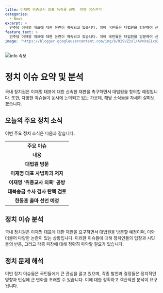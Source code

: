 ```yaml
---
title: 이재명 위증교사 의혹 녹취록 공방  여야 이슈분석
categories:
  - News
excerpt: >
  민주당 이재명 대표에 대한 논란이 계속되고 있습니다. 이에 국민들은 대법원을 방문하여 신속한 재판을 촉구할 예정입니다. 이와 관련해 정치권에서는 여러 이야기가 나오고 있습니다. 이재명 대표의 위증교사 의혹과 관련하여 여야가 녹취록을 공방하고, 이재명 대표는 애완견 발언에 대해 사과하였습니다. 또한 한동훈 의원이 곧 출마 선언을 할 예정이며, 정치권 내부의 의견 또한 활발히 나눠지고 있습니다.
feature_text: >
  민주당 이재명 대표에 대한 논란이 계속되고 있습니다. 이에 국민들은 대법원을 방문하여 신속한 재판을 촉구할 예정입니다. 이와 관련해 정치권에서는 여러 이야기가 나오고 있습니다. 이재명 대표의 위증교사 의혹과 관련하여 여야가 녹취록을 공방하고, 이재명 대표는 애완견 발언에 대해 사과하였습니다. 또한 한동훈 의원이 곧 출마 선언을 할 예정이며, 정치권 내부의 의견 또한 활발히 나눠지고 있습니다.
image: 'https://blogger.googleusercontent.com/img/b/R29vZ2xl/AVvXsEixyZcFfHzMRdzZMjFBmAUKJYCLCGyLL1o632UiGVXcaFdKo_bkvkuCioo0uUKlGfBVcT3P84aROyZIXSBEx3Aw5nCQ3pTgDom1WDC4m8eifvWiAmWEEVb4x6G_l8C0QH225ldMjyaFvpxGEBGNO37VmDTDMHGhJPq73UglMfDca1-0aw/s1600/blogspot.png'
---
```


<p><img src="https://blogger.googleusercontent.com/img/b/R29vZ2xl/AVvXsEixyZcFfHzMRdzZMjFBmAUKJYCLCGyLL1o632UiGVXcaFdKo_bkvkuCioo0uUKlGfBVcT3P84aROyZIXSBEx3Aw5nCQ3pTgDom1WDC4m8eifvWiAmWEEVb4x6G_l8C0QH225ldMjyaFvpxGEBGNO37VmDTDMHGhJPq73UglMfDca1-0aw/s1600/blogspot.png" alt="info 속보" /></p>

<h1>정치 이슈 요약 및 분석</h1>

<p data-ke-size="size16">국내 정치권은 이재명 대표에 대한 신속한 재판을 촉구하면서 대법원을 항의할 예정입니다. 또한, 다양한 이슈들이 동시에 논의되고 있는 가운데, 해당 소식들을 자세히 살펴보겠습니다.</p>

<h2>오늘의 주요 정치 소식</h2>

<p data-ke-size="size16">이번 주요 정치 소식은 다음과 같습니다.</p>

<table>
  <tbody>
    <tr>
      <td style="text-align: center; height: 17px;"><b>주요 이슈</b></td>
    </tr>
    <tr>
      <td style="text-align: center; height: 17px;"><b>내용</b></td>
    </tr>
    <tr>
      <td style="text-align: center; height: 17px;"><b>대법원 방문</b></td>
    </tr>
    <tr>
      <td style="text-align: center; height: 17px;"><b>이재명 대표 사법파괴 저지</b></td>
    </tr>
    <tr>
      <td style="text-align: center; height: 17px;"><b>이재명 '위증교사 의혹' 공방</b></td>
    </tr>
    <tr>
      <td style="text-align: center; height: 17px;"><b>대북송금 수사 검사 탄핵 검토</b></td>
    </tr>
    <tr>
      <td style="text-align: center; height: 17px;"><b>한동훈 출마 선언 예정</b></td>
    </tr>
  </tbody>
</table>

<h2>정치 이슈 분석</h2>

<p data-ke-size="size16">국내 정치권은 이재명 대표에 대한 재판을 요구하면서 대법원을 방문할 예정이며, 이와 더불어 다양한 논란이 있는 상황입니다. 이러한 이슈들에 대해 정치인들의 입장과 시민들의 반응, 그리고 각종 파장에 대해 정확히 파악할 필요가 있습니다.</p>

<h2>정치 문제 해석</h2>

<p data-ke-size="size16">이번 정치 이슈들은 국민들에게 큰 관심을 끌고 있으며, 각종 발언과 결정들은 정치적인 영향과 민심에 큰 변화를 초래할 수 있습니다. 이에 대한 정확하고 객관적인 분석이 요구됩니다.</p>

